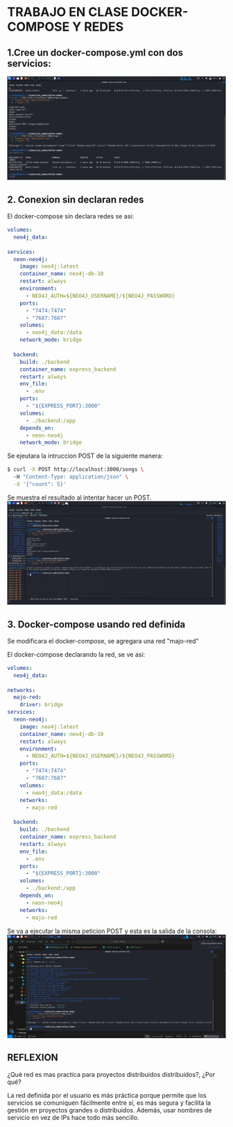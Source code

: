 # TRABAJO EN CLASE DOCKER-COMPOSE Y REDES

## 1.Cree un docker-compose.yml con dos servicios:
![Docker Compose sin declarar redes](img/POST.jpeg)

## 2. Conexion sin declaran redes
El docker-compose sin declara redes se asi: 
```yaml
volumes:
  neo4j_data:

services:
  neon-neo4j:
    image: neo4j:latest
    container_name: neo4j-db-10
    restart: always
    environment:
      - NEO4J_AUTH=${NEO4J_USERNAME}/${NEO4J_PASSWORD}
    ports:
      - "7474:7474"
      - "7687:7687"
    volumes:
      - neo4j_data:/data
    network_mode: bridge 

  backend:
    build: ./backend
    container_name: express_backend
    restart: always
    env_file:
      - .env
    ports:
      - "${EXPRESS_PORT}:3000"
    volumes:
      - ./backend:/app
    depends_on:
      - neon-neo4j
    network_mode: bridge 

```
Se ejeutara la intruccion POST de la siguiente manera:
```bash
$ curl -X POST http://localhost:3000/songs \       
  -H "Content-Type: application/json" \
  -d '{"count": 5}'
```
Se muestra el resultado al intentar hacer un POST.
![Docker Compose sin declarar redes](img/LOGS-2.png)

## 3. Docker-compose usando red definida
Se modificara el docker-compose, se agregara una red "majo-red"

El docker-compose declarando la red, se ve asi: 
```yaml
volumes:
  neo4j_data:

networks:
  majo-red: 
    driver: bridge
services:
  neon-neo4j:
    image: neo4j:latest
    container_name: neo4j-db-10
    restart: always
    environment:
      - NEO4J_AUTH=${NEO4J_USERNAME}/${NEO4J_PASSWORD}
    ports:
      - "7474:7474"
      - "7687:7687"
    volumes:
      - neo4j_data:/data
    networks:
      - majo-red 

  backend:
    build: ./backend
    container_name: express_backend
    restart: always
    env_file:
      - .env
    ports:
      - "${EXPRESS_PORT}:3000"
    volumes:
      - ./backend:/app
    depends_on:
      - neon-neo4j
    networks:
      - majo-red 
```
Se va a ejecutar la misma peticion POST y esta es la salida de la consola:
![Docker Compose declarando redes](img/POST2.png)

## REFLEXION
¿Qué red es mas practica para proyectos distribuidos distribuidos?, ¿Por qué?

La red definida por el usuario es más práctica porque permite que los servicios se comuniquen fácilmente entre sí, es más segura y facilita la gestión en proyectos grandes o distribuidos. Además, usar nombres de servicio en vez de IPs hace todo más sencillo.


